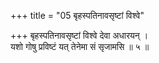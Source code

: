 +++
title = "05 बृहस्पतिनावसृष्टां विश्वे"

+++
बृहस्पतिनावसृष्टां विश्वे देवा अधारयन् ।  
यशो गोषु प्रविष्टं यत् तेनेमा सं सृजामसि ॥ ५ ॥
